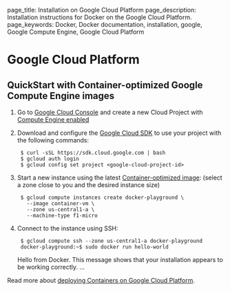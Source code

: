 page_title: Installation on Google Cloud Platform
page_description: Installation instructions for Docker on the Google Cloud Platform.
page_keywords: Docker, Docker documentation, installation, google, Google Compute Engine, Google Cloud Platform

# Google Cloud Platform

## QuickStart with Container-optimized Google Compute Engine images

1. Go to [Google Cloud Console][1] and create a new Cloud Project with
   [Compute Engine enabled][2]

2. Download and configure the [Google Cloud SDK][3] to use your
   project with the following commands:

        $ curl -sSL https://sdk.cloud.google.com | bash
        $ gcloud auth login
        $ gcloud config set project <google-cloud-project-id>

3. Start a new instance using the latest [Container-optimized image][4]:
   (select a zone close to you and the desired instance size)

        $ gcloud compute instances create docker-playground \
          --image container-vm \
          --zone us-central1-a \
          --machine-type f1-micro

4. Connect to the instance using SSH:

        $ gcloud compute ssh --zone us-central1-a docker-playground
        docker-playground:~$ sudo docker run hello-world
	Hello from Docker.
	This message shows that your installation appears to be working correctly.
	...

Read more about [deploying Containers on Google Cloud Platform][5].

[1]: https://cloud.google.com/console
[2]: https://cloud.google.com/compute/docs/signup
[3]: https://cloud.google.com/sdk
[4]: https://cloud.google.com/compute/docs/containers/container_vms
[5]: https://cloud.google.com/compute/docs/containers
